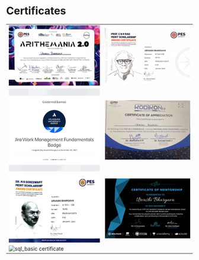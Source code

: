 # Certificates

<table>
  <tr>
    <td><img src="Arithemania Certificate.png" alt="Arithemania Certificate" width="300"></td>
    <td><img src="CNR Scholarship.png" alt="CNR Scholarship" width="300"></td>
  </tr>
  <tr>
    <td><img src="JIRA.png" alt="JIRA" width="300"></td>
    <td><img src="Kodikon Top-10 Certificate.png" alt="Kodikon Top-10 Certificate" width="300"></td>
  </tr>
  <tr>
    <td><img src="MRD Scholarship.png" alt="MRD Scholarship" width="300"></td>
    <td><img src="Synthax Mentor Certificate.png" alt="Synthax Mentor Certificate" width="300"></td>
  </tr>
  <tr>
    <td><img src="sql_basic certificate.png" alt="sql_basic certificate" width="300"></td>
  </tr>
</table>
